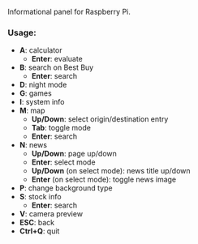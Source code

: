 Informational panel for Raspberry Pi.

### Usage:
- **A**: calculator
  - **Enter**: evaluate
- **B**: search on Best Buy
  - **Enter**: search
- **D**: night mode
- **G**: games
- **I**: system info
- **M**: map
  - **Up/Down**: select origin/destination entry
  - **Tab**: toggle mode
  - **Enter**: search
- **N**: news
  - **Up/Down**: page up/down
  - **Enter**: select mode
  - **Up/Down** (on select mode): news title up/down
  - **Enter** (on select mode): toggle news image
- **P**: change background type
- **S**: stock info
  - **Enter**: search
- **V**: camera preview
- **ESC**: back
- **Ctrl+Q**: quit
